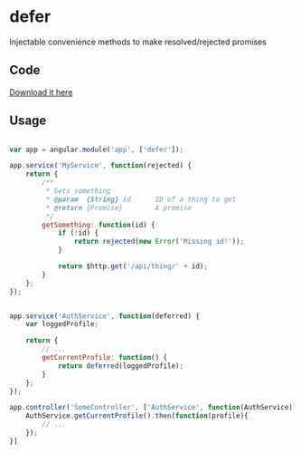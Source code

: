 # defer

Injectable convenience methods to make resolved/rejected promises

## Code
[Download it here](https://raw.github.com/darlanalves/ng-modules/master/defer/defer.js)

## Usage

```js

var app = angular.module('app', ['defer']);

app.service('MyService', function(rejected) {
	return {
		/**
		 * Gets something
		 * @param  {String} id 		ID of a thing to get
		 * @return {Promise}		A promise
		 */
		getSomething: function(id) {
			if (!id) {
				return rejected(new Error('Missing id!'));
			}

			return $http.get('/api/thing/' + id);
		}
	};
});


app.service('AuthService', function(deferred) {
	var loggedProfile;

	return {
		// ...
		getCurrentProfile: function() {
			return deferred(loggedProfile);
		}
	};
});

app.controller('SomeController', ['AuthService', function(AuthService) {
	AuthService.getCurrentProfile().then(function(profile){
		// ...
	});
}]

```
